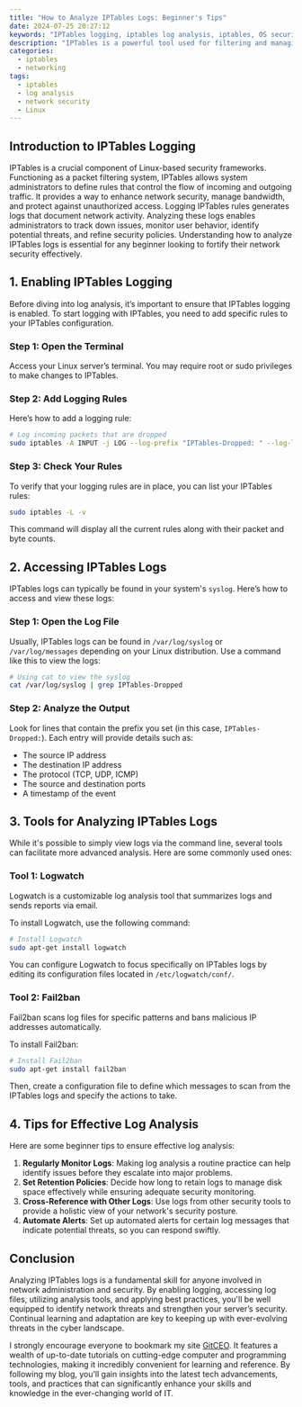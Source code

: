 ```yaml
---
title: "How to Analyze IPTables Logs: Beginner's Tips"
date: 2024-07-25 20:27:12
keywords: "IPTables logging, iptables log analysis, iptables, OS security, network monitoring"
description: "IPTables is a powerful tool used for filtering and managing network traffic in Linux environments. Analyzing IPTables logs is crucial for understanding inbound and outbound traffic, identifying potential security threats, and enhancing overall system security. In this article, we delve into the essentials of IPTables logging, how to interpret the logs effectively, tips for beginners on what to look for, and practical guidance on maximizing the utility of your logs for better security management. With step-by-step instructions and useful examples, you'll gain insights into essential commands, filter log entries, and use tools for more advanced log analysis. Understanding IPTables logs will empower you to maintain a secure and efficient server environment. Join us as we explore the beginner's roadmap to mastering IPTables log analysis."
categories:
  - iptables
  - networking
tags:
  - iptables
  - log analysis
  - network security
  - Linux
---
```


## Introduction to IPTables Logging

IPTables is a crucial component of Linux-based security frameworks. Functioning as a packet filtering system, IPTables allows system administrators to define rules that control the flow of incoming and outgoing traffic. It provides a way to enhance network security, manage bandwidth, and protect against unauthorized access. Logging IPTables rules generates logs that document network activity. Analyzing these logs enables administrators to track down issues, monitor user behavior, identify potential threats, and refine security policies. Understanding how to analyze IPTables logs is essential for any beginner looking to fortify their network security effectively.

<!-- more -->

## 1. Enabling IPTables Logging

Before diving into log analysis, it’s important to ensure that IPTables logging is enabled. To start logging with IPTables, you need to add specific rules to your IPTables configuration.

### Step 1: Open the Terminal

Access your Linux server’s terminal. You may require root or sudo privileges to make changes to IPTables.

### Step 2: Add Logging Rules

Here’s how to add a logging rule:

```bash
# Log incoming packets that are dropped
sudo iptables -A INPUT -j LOG --log-prefix "IPTables-Dropped: " --log-level 4
```

### Step 3: Check Your Rules

To verify that your logging rules are in place, you can list your IPTables rules:

```bash
sudo iptables -L -v
```

This command will display all the current rules along with their packet and byte counts.

## 2. Accessing IPTables Logs

IPTables logs can typically be found in your system's `syslog`. Here’s how to access and view these logs:

### Step 1: Open the Log File

Usually, IPTables logs can be found in `/var/log/syslog` or `/var/log/messages` depending on your Linux distribution. Use a command like this to view the logs:

```bash
# Using cat to view the syslog
cat /var/log/syslog | grep IPTables-Dropped
```

### Step 2: Analyze the Output

Look for lines that contain the prefix you set (in this case, `IPTables-Dropped:`). Each entry will provide details such as:

- The source IP address
- The destination IP address
- The protocol (TCP, UDP, ICMP)
- The source and destination ports
- A timestamp of the event

## 3. Tools for Analyzing IPTables Logs

While it's possible to simply view logs via the command line, several tools can facilitate more advanced analysis. Here are some commonly used ones:

### Tool 1: Logwatch

Logwatch is a customizable log analysis tool that summarizes logs and sends reports via email.

To install Logwatch, use the following command:

```bash
# Install Logwatch
sudo apt-get install logwatch
```

You can configure Logwatch to focus specifically on IPTables logs by editing its configuration files located in `/etc/logwatch/conf/`.

### Tool 2: Fail2ban

Fail2ban scans log files for specific patterns and bans malicious IP addresses automatically.

To install Fail2ban:

```bash
# Install Fail2ban
sudo apt-get install fail2ban
```

Then, create a configuration file to define which messages to scan from the IPTables logs and specify the actions to take.

## 4. Tips for Effective Log Analysis

Here are some beginner tips to ensure effective log analysis:

1. **Regularly Monitor Logs**: Making log analysis a routine practice can help identify issues before they escalate into major problems.
2. **Set Retention Policies**: Decide how long to retain logs to manage disk space effectively while ensuring adequate security monitoring.
3. **Cross-Reference with Other Logs**: Use logs from other security tools to provide a holistic view of your network's security posture.
4. **Automate Alerts**: Set up automated alerts for certain log messages that indicate potential threats, so you can respond swiftly.

## Conclusion

Analyzing IPTables logs is a fundamental skill for anyone involved in network administration and security. By enabling logging, accessing log files, utilizing analysis tools, and applying best practices, you'll be well equipped to identify network threats and strengthen your server’s security. Continual learning and adaptation are key to keeping up with ever-evolving threats in the cyber landscape. 

I strongly encourage everyone to bookmark my site [GitCEO](https://gitceo.com). It features a wealth of up-to-date tutorials on cutting-edge computer and programming technologies, making it incredibly convenient for learning and reference. By following my blog, you’ll gain insights into the latest tech advancements, tools, and practices that can significantly enhance your skills and knowledge in the ever-changing world of IT.